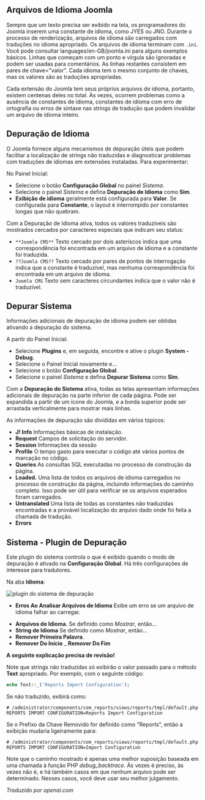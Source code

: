 <!-- Filename: Debugging_a_translation / Display title: Depurando uma Tradução   -->

## Arquivos de Idioma Joomla

Sempre que um texto precisa ser exibido na tela, os programadores do Joomla inserem uma constante de idioma, como JYES ou JNO. Durante o processo de renderização, arquivos de idioma são carregados com traduções no idioma apropriado. Os arquivos de idioma terminam com `.ini`. Você pode consultar languages/en-GB/joomla.ini para alguns exemplos básicos. Linhas que começam com um ponto e vírgula são ignoradas e podem ser usadas para comentários. As linhas restantes consistem em pares de chave="valor". Cada idioma tem o mesmo conjunto de chaves, mas os valores são as traduções apropriadas.

Cada extensão do Joomla tem seus próprios arquivos de idioma, portanto, existem centenas deles no total. Às vezes, ocorrem problemas como a ausência de constantes de idioma, constantes de idioma com erro de ortografia ou erros de sintaxe nas strings de tradução que podem invalidar um arquivo de idioma inteiro.

## Depuração de Idioma

O Joomla fornece alguns mecanismos de depuração úteis que podem facilitar a localização de strings não traduzidas e diagnosticar problemas com traduções de idiomas em extensões instaladas. Para experimentar:

No Painel Inicial:

* Selecione o botão **Configuração Global** no painel *Sistema*.
* Selecione o painel *Sistema* e defina **Depuração de Idioma** como **Sim**.
* **Exibição de idioma** geralmente está configurada para **Valor**. Se configurada para **Constante**, o layout é interrompido por constantes longas que não quebram.

Com a Depuração de Idioma ativa, todos os valores traduzíveis são mostrados cercados por caracteres especiais que indicam seu status:

* `**Joomla CMS**` Texto cercado por dois asteriscos indica que uma correspondência foi encontrada em um arquivo de idioma e a constante foi traduzida.
* `??Joomla CMS??` Texto cercado por pares de pontos de interrogação indica que a constante é traduzível, mas nenhuma correspondência foi encontrada em um arquivo de idioma.
* `Joomla CMS` Texto sem caracteres circundantes indica que o valor não é traduzível.

## Depurar Sistema

Informações adicionais de depuração de idioma podem ser obtidas ativando a depuração do sistema.

A partir do Painel Inicial:

* Selecione **Plugins** e, em seguida, encontre e ative o plugin **System - Debug**.
* Selecione o Painel Inicial novamente e...
* Selecione o botão **Configuração Global**.
* Selecione o painel *Sistema* e defina **Depurar Sistema** como **Sim**.

Com a **Depuração do Sistema** ativa, todas as telas apresentam informações adicionais de depuração na parte inferior de cada página. Pode ser expandida a partir de um ícone do Joomla, e a borda superior pode ser arrastada verticalmente para mostrar mais linhas.

As informações de depuração são divididas em vários tópicos:

* **J! Info** Informações básicas de instalação.
* **Request** Campos de solicitação do servidor.
* **Session** Informações da sessão
* **Profile** O tempo gasto para executar o código até vários pontos de marcação no código.
* **Queries** As consultas SQL executadas no processo de construção da página.
* **Loaded.** Uma lista de todos os arquivos de idioma carregados no processo de construção da página, incluindo informações do caminho completo. Isso pode ser útil para verificar se os arquivos esperados foram carregados.
* **Untranslated** Uma lista de todas as constantes não traduzidas encontradas e a provável localização do arquivo dado onde foi feita a chamada de tradução.
* **Errors**

## Sistema - Plugin de Depuração

Este plugin do sistema controla o que é exibido quando o modo de depuração é ativado na **Configuração Global**. Há três configurações de interesse para tradutores.

Na aba **Idioma**:

![plugin do sistema de depuração](../../../en/images/languages/languages-debug-plugin.png)

* **Erros Ao Analisar Arquivos de Idioma** Exibe um erro se um arquivo de idioma falhar ao carregar.

- **Arquivos de Idioma**. Se definido como *Mostrar*, então...
- **String de Idioma** Se definido como *Mostrar*, então...
- **Remover Primeira Palavra**.
- **Remover Do Início**
_ **Remover Do Fim**

**A seguinte explicação precisa de revisão!**

Note que strings não traduzidas só exibirão o valor passado para o método **Text** apropriado. Por exemplo, com o seguinte código:

```php
echo Text::_('Reports Import Configuration');
```

Se não traduzido, exibirá como:

```plaintext
# /administrator/components/com_reports/views/reports/tmpl/default.php
REPORTS IMPORT CONFIGURATION=Reports Import Configuration
```

Se o Prefixo da Chave Removido for definido como "Reports", então a exibição mudaria ligeiramente para:

```plaintext
# /administrator/components/com_reports/views/reports/tmpl/default.php
REPORTS IMPORT CONFIGURATION=Import Configuration
```

Note que o caminho mostrado é apenas uma melhor suposição baseada em uma chamada à função PHP *debug_backtrace*. Às vezes é preciso, às vezes não é, e há também casos em que nenhum arquivo pode ser determinado. Nesses casos, você deve usar seu melhor julgamento.

*Traduzido por openai.com*

